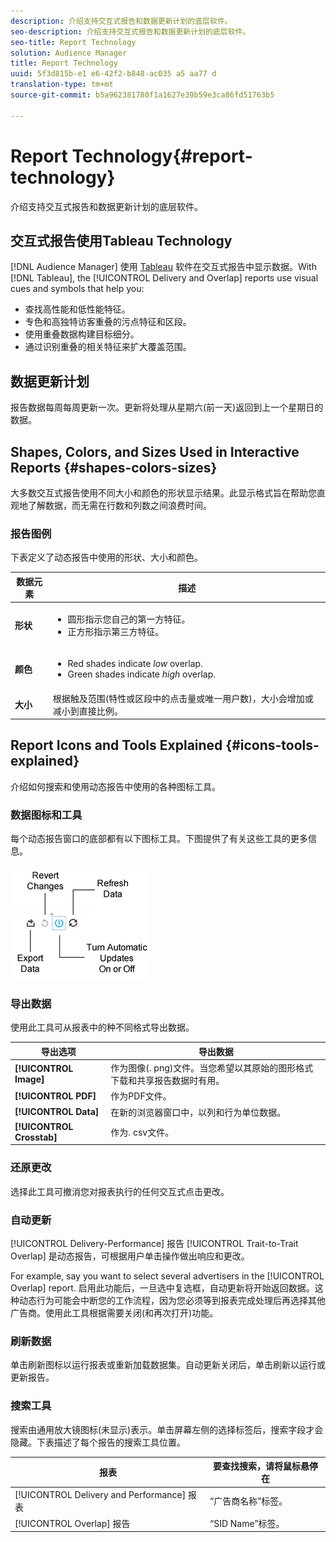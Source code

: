 ```yaml
---
description: 介绍支持交互式报告和数据更新计划的底层软件。
seo-description: 介绍支持交互式报告和数据更新计划的底层软件。
seo-title: Report Technology
solution: Audience Manager
title: Report Technology
uuid: 5f3d815b-e1 e6-42f2-b848-ac035 a5 aa77 d
translation-type: tm+mt
source-git-commit: b5a962381780f1a1627e39b59e3ca86fd51763b5

---
```



# Report Technology{#report-technology}

介绍支持交互式报告和数据更新计划的底层软件。

<!-- 

c_report_technology.xml

 -->

## 交互式报告使用Tableau Technology

[!DNL Audience Manager] 使用 [Tableau](https://www.tableausoftware.com/) 软件在交互式报告中显示数据。With [!DNL Tableau], the [!UICONTROL Delivery and Overlap] reports use visual cues and symbols that help you:

* 查找高性能和低性能特征。
* 专色和高独特访客重叠的污点特征和区段。
* 使用重叠数据构建目标细分。
* 通过识别重叠的相关特征来扩大覆盖范围。

## 数据更新计划

报告数据每周每周更新一次。更新将处理从星期六(前一天)返回到上一个星期日的数据。

## Shapes, Colors, and Sizes Used in Interactive Reports {#shapes-colors-sizes}

大多数交互式报告使用不同大小和颜色的形状显示结果。此显示格式旨在帮助您直观地了解数据，而无需在行数和列数之间浪费时间。

<!-- 

r_legend.xml

 -->

### 报告图例

下表定义了动态报告中使用的形状、大小和颜色。

<table id="table_EC180A96E3784FC6B81FCFB546C4A3FA"> 
 <thead> 
  <tr> 
   <th colname="col1" class="entry"> 数据元素 </th> 
   <th colname="col2" class="entry"> 描述 </th> 
  </tr> 
 </thead>
 <tbody> 
  <tr> 
   <td colname="col1"> <b>形状</b> </td> 
   <td colname="col2"> 
    <ul id="ul_076773ABD0BB4CE6834ACFA8B3D6AC2E"> 
     <li id="li_BBAB37A6EC1549B48C0E4D3BFAF7062C">圆形指示您自己的第一方特征。 </li> 
     <li id="li_371331AE984A4A999CE0596EA13987E0">正方形指示第三方特征。 </li> 
    </ul> </td> 
  </tr> 
  <tr> 
   <td colname="col1"> <b>颜色</b> </td> 
   <td colname="col2"> 
    <ul id="ul_F5D243297F0C4E5A8EDCBD28A548869E"> 
     <li id="li_332EB873A35440E6BB6093E36A0FAC3D">Red shades indicate <i>low</i> overlap. </li> 
     <li id="li_29DFDB1218DF4069B5DCFF841D48EF56">Green shades indicate <i>high</i> overlap. </li> 
    </ul> </td> 
  </tr> 
  <tr> 
   <td colname="col1"> <b>大小</b> </td> 
   <td colname="col2"> 根据触及范围(特性或区段中的点击量或唯一用户数)，大小会增加或减小到直接比例。 </td> 
  </tr> 
 </tbody> 
</table>

## Report Icons and Tools Explained {#icons-tools-explained}

介绍如何搜索和使用动态报告中使用的各种图标工具。

<!-- 

r_icons.xml

 -->

### 数据图标和工具

每个动态报告窗口的底部都有以下图标工具。下图提供了有关这些工具的更多信息。

![](assets/tools_icons90.png)

### 导出数据

使用此工具可从报表中的种不同格式导出数据。

| 导出选项 | 导出数据 |
|---|---|
| **[!UICONTROL Image]** | 作为图像(. png)文件。当您希望以其原始的图形格式下载和共享报告数据时有用。 |
| **[!UICONTROL PDF]** | 作为PDF文件。 |
| **[!UICONTROL Data]** | 在新的浏览器窗口中，以列和行为单位数据。 |
| **[!UICONTROL Crosstab]** | 作为. csv文件。 |

### 还原更改

选择此工具可撤消您对报表执行的任何交互式点击更改。

### 自动更新

[!UICONTROL Delivery-Performance] 报告 [!UICONTROL Trait-to-Trait Overlap] 是动态报告，可根据用户单击操作做出响应和更改。

For example, say you want to select several advertisers in the [!UICONTROL Overlap] report. 启用此功能后，一旦选中复选框，自动更新将开始返回数据。这种动态行为可能会中断您的工作流程，因为您必须等到报表完成处理后再选择其他广告商。使用此工具根据需要关闭(和再次打开)功能。

### 刷新数据

单击刷新图标以运行报表或重新加载数据集。自动更新关闭后，单击刷新以运行或更新报告。

### 搜索工具

搜索由通用放大镜图标(未显示)表示。单击屏幕左侧的选择标签后，搜索字段才会隐藏。下表描述了每个报告的搜索工具位置。

| 报表 | 要查找搜索，请将鼠标悬停在 |
|---|---|
| [!UICONTROL Delivery and Performance] 报表 | “广告商名称”标签。 |
| [!UICONTROL Overlap] 报告 | “SID Name”标签。 |
